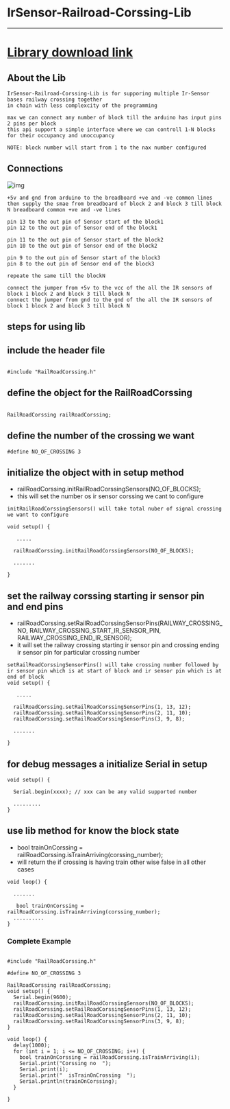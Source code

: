 # IrSensor-Railroad-Corssing-Lib

---

# <a href="https://github.com/adarshkumarsingh83/IrSensor-Block-Detection-Lib/archive/production.zip"> Library download link </a>

## About the Lib
```
IrSensor-Railroad-Corssing-Lib is for supporing multiple Ir-Sensor bases railway crossing together 
in chain with less complexcity of the programming 

max we can connect any number of block till the arduino has input pins 2 pins per block 
this api support a simple interface where we can controll 1-N blocks for their occupancy and unoccupancy 

NOTE: block number will start from 1 to the nax number configured 

```


## Connections

![img](/image/connection.JPG)
```
+5v and gnd from arduino to the breadboard +ve and -ve common lines 
then supply the smae from breadboard of block 2 and block 3 till block N breadboard common +ve and -ve lines 

pin 13 to the out pin of Sensor start of the block1
pin 12 to the out pin of Sensor end of the block1

pin 11 to the out pin of Sensor start of the block2
pin 10 to the out pin of Sensor end of the block2

pin 9 to the out pin of Sensor start of the block3
pin 8 to the out pin of Sensor end of the block3

repeate the same till the blockN 

connect the jumper from +5v to the vcc of the all the IR sensors of block 1 block 2 and block 3 till block N 
connect the jumper from gnd to the gnd of the all the IR sensors of block 1 block 2 and block 3 till block N

```


## steps for using lib

## include the header file
```

#include "RailRoadCorssing.h"
```

## define the object for the RailRoadCorssing
```

RailRoadCorssing railRoadCorssing;

```

## define the number of the crossing we want 
```
#define NO_OF_CROSSING 3
```


## initialize the object with in setup method
*   railRoadCorssing.initRailRoadCorssingSensors(NO_OF_BLOCKS);
*   this will set the number os ir sensor corssing we cant to configure 
```
initRailRoadCorssingSensors() will take total nuber of signal crossing we want to configure 

void setup() {
  
   .....

  railRoadCorssing.initRailRoadCorssingSensors(NO_OF_BLOCKS);

  .......

}
```

## set the railway corssing starting ir sensor pin and end pins 
*    railRoadCorssing.setRailRoadCorssingSensorPins(RAILWAY_CROSSING_NO, RAILWAY_CROSSING_START_IR_SENSOR_PIN, RAILWAY_CROSSING_END_IR_SENSOR);
*    it will set the railway crossing starting ir sensor pin and crossing ending ir sensor  pin for particular crossing number 
```
setRailRoadCorssingSensorPins() will take crossing number followed by ir sensor pin which is at start of block and ir sensor pin which is at end of block 
void setup() {
  
   .....

  railRoadCorssing.setRailRoadCorssingSensorPins(1, 13, 12);
  railRoadCorssing.setRailRoadCorssingSensorPins(2, 11, 10);
  railRoadCorssing.setRailRoadCorssingSensorPins(3, 9, 8);

  .......

}
```

## for debug messages a initialize Serial in setup
```
void setup() {
  
  Serial.begin(xxxx); // xxx can be any valid supported number 

  .........
}

```

## use lib method for know the block state
* bool trainOnCorssing = railRoadCorssing.isTrainArriving(corssing_number);
* will return the if crossing is having train other wise false in all other cases 
```
void loop() {
  
  .......
  
   bool trainOnCorssing = railRoadCorssing.isTrainArriving(corssing_number);
  ..........
}
```

### Complete Example
```

#include "RailRoadCorssing.h"

#define NO_OF_CROSSING 3

RailRoadCorssing railRoadCorssing;
void setup() {
  Serial.begin(9600);
  railRoadCorssing.initRailRoadCorssingSensors(NO_OF_BLOCKS);
  railRoadCorssing.setRailRoadCorssingSensorPins(1, 13, 12);
  railRoadCorssing.setRailRoadCorssingSensorPins(2, 11, 10);
  railRoadCorssing.setRailRoadCorssingSensorPins(3, 9, 8);
}

void loop() {
  delay(1000);
  for (int i = 1; i <= NO_OF_CROSSING; i++) {
    bool trainOnCorssing = railRoadCorssing.isTrainArriving(i);
    Serial.print("Corssing no  ");
    Serial.print(i);
    Serial.print("  isTrainOnCrossing  ");
    Serial.println(trainOnCorssing);
  }

}

```

